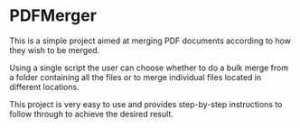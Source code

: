 # PDFMerger

This is a simple project aimed at merging PDF documents according to how they wish to be merged. 

Using a single script the user can choose whether to do a bulk merge from a folder containing all the files or to merge individual files located in different locations.

This project is very easy to use and provides step-by-step instructions to follow through to achieve the desired result. 

